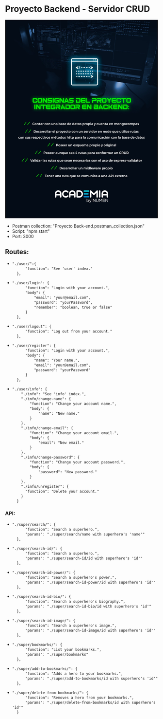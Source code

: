 # Proyecto Backend - Servidor CRUD

![Consignas](./proyectoBackEnd.jpg)

- Postman collection: "Proyecto Back-end.postman_collection.json"
- Script: "npm start"
- Port: 3000

## Routes:

-     "./user/":{
            "function": "See 'user' index."
        },

-     "./user/login": {
            "function": "Login with your account.",
            "body": {
                "email": "your@email.com",
                "password": "yourPassword",
                "remember": "boolean, true or false"
            }
        },

-     "./user/logout": {
            "function": "Log out from your account."
        },

-     "./user/register": {
            "function": "Login with your account.",
            "body": {
                "name": "Your name.",
                "email": "your@email.com",
                "password": "yourPassword"
            }
        },

-     "./user/info": {
          "./info": "See 'info' index.",
          "./info/change-name": {
              "function": "Change your account name.",
              "body": {
                  "name": "New name."
              }
          },
          "./info/change-email": {
              "function": "Change your account email.",
              "body": {
                  "email": "New email."
              }
          },
          "./info/change-password": {
              "function": "Change your account password.",
              "body": {
                  "password": "New password."
              }
          },
          "./info/unregister": {
            "function": "Delete your account."
          }
        }

### API:

-     "./super/search/": {
            "function": "Search a superhero.",
            "params": "./super/search/name with superhero's 'name'"
        },

-     "./super/search-id/": {
            "function": "Search a superhero.",
            "params": "./super/search-id/id with superhero's 'id'"
        },

-     "./super/search-id-power/": {
            "function": "Search a superhero's power.",
            "params": "./super/search-id-power/id with superhero's 'id'"
        },

-     "./super/search-id-bio/": {
            "function": "Search a superhero's biography.",
            "params": "./super/search-id-bio/id with superhero's 'id'"
        },

-     "./super/search-id-image/": {
            "function": "Search a superhero's image.",
            "params": "./super/search-id-image/id with superhero's 'id'"
        },

-     "./super/bookmarks/": {
            "function": "List your bookmarks.",
            "params": "./super/bookmarks"
        },

-     "./super/add-to-bookmarks/": {
            "function": "Adds a hero to your bookmarks.",
            "params": "./super/add-to-bookmarks/id with superhero's 'id'"
        },

-     "./super/delete-from-bookmarks/": {
            "function": "Removes a hero from your bookmarks.",
            "params": "./super/delete-from-bookmarks/id with superhero's 'id'"
        }
